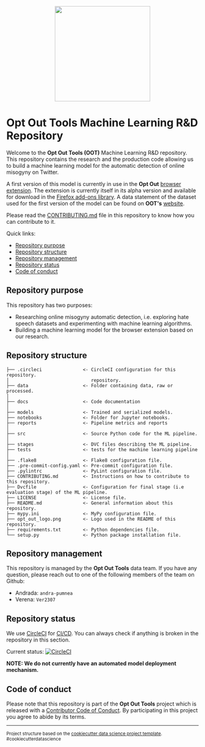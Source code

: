 <p align="center">
<img width="250" height="250" src="opt_out_logo.png">
</p>

# Opt Out Tools Machine Learning R&D Repository

Welcome to the **Opt Out Tools (OOT)** Machine Learning
R&D repository.
This repository contains the research and the production
code allowing us to build a machine learning model for
the automatic detection of online misogyny on Twitter.

A first version of this model is currently in use in the
**Opt Out**
[browser extension](https://github.com/opt-out-tools/opt-out).
The extension is currently itself in its alpha version and
available for download in the
[Firefox add-ons library](https://addons.mozilla.org/en-US/firefox/addon/opt-out-tools/).
A data statement of the dataset used for the first version
of the model can be found on **OOT's**
[website](https://www.optoutools.com/tech).

Please read the [CONTRIBUTING.md](./CONTRIBUTING.md) file
in this repository to know how you can contribute to it.

Quick links:

- [Repository purpose](#Repository-purpose)
- [Repository structure](#Repository-structure)
- [Repository management](#Repository-management)
- [Repository status](#Repository-status)
- [Code of conduct](#Code-of-conduct)

## Repository purpose

This repository has two purposes:

- Researching online misogyny automatic detection, i.e. exploring
  hate speech datasets and experimenting with machine learning
  algorithms.
- Building a machine learning model for the browser extension
  based on our research.

## Repository structure

    ├── .circleci               <- CircleCI configuration for this repository.
    │                              repository.
    ├── data                    <- Folder containing data, raw or processed.
    │
    ├── docs                    <- Code documentation
    │
    ├── models                  <- Trained and serialized models.
    ├── notebooks               <- Folder for Jupyter notebooks.
    ├── reports                 <- Pipeline metrics and reports
    │
    ├── src                     <- Source Python code for the ML pipeline.
    │
    ├── stages                  <- DVC files describing the ML pipeline.
    ├── tests                   <- tests for the machine learning pipeline
    │
    ├── .flake8                 <- Flake8 configuration file.
    ├── .pre-commit-config.yaml <- Pre-commit configuration file.
    ├── .pylintrc               <- PyLint configuration file.
    ├── CONTRIBUTING.md         <- Instructions on how to contribute to this repository.
    ├── Dvcfile                 <- Configuration for final stage (i.e evaluation stage) of the ML pipeline.
    ├── LICENSE                 <- License file.
    ├── README.md               <- General information about this repository.
    ├── mypy.ini                <- MyPy configuration file.
    ├── opt_out_logo.png        <- Logo used in the README of this repository.
    ├── requirements.txt        <- Python dependencies file.
    └── setup.py                <- Python package installation file.

## Repository management

This repository is managed by the **Opt Out Tools** data team.
If you have any question, please reach out to one of the
following members of the team on Github:

- Andrada: `andra-pumnea`
- Verena: `Ver2307`

## Repository status

We use [CircleCI](https://circleci.com/) for
[CI/CD](https://en.wikipedia.org/wiki/CI/CD).
You can always check if anything is broken in the repository
in this section.

Current status:
[![CircleCI](https://circleci.com/gh/opt-out-tools/model-online-misogyny.svg?style=svg)](https://circleci.com/gh/opt-out-tools/model-online-misogyny)

**NOTE: We do not currently have an automated model
deployment mechanism.**

## Code of conduct

Please note that this repository is part of the **Opt
Out Tools** project which is released with a
[Contributor Code of Conduct](https://github.com/opt-out-tools/opt-out/blob/master/CODE_OF_CONDUCT.md).
By participating in this project you agree to abide by its terms.

--------

<p><small>Project structure based on the <a target="_blank" href="https://drivendata.github.io/cookiecutter-data-science/">cookiecutter data science project template</a>. #cookiecutterdatascience</small></p>
